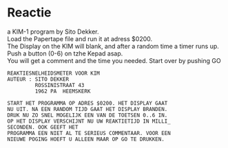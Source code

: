 # Reactie

a KIM-1 program by Sito Dekker.<br>
Load the Papertape file and run it at adress $0200.<br>
The Display on the KIM will blank, and after a random time a timer runs up. Push a button (0-6) on tzhe Kepad asap.<br>
You will get a comment and the time you needed. Start over by pushing GO 


    REAKTIESNELHEIDSMETER VOOR KIM
    AUTEUR : SITO DEKKER
             ROSSINISTRAAT 43
             1962 PA  HEEMSKERK

    START HET PROGRAMMA OP ADRES $0200. HET DISPLAY GAAT 
    NU UIT. NA EEN RANDOM TIJD GAAT HET DISPLAY BRANDEN.
    DRUK NU ZO SNEL MOGELIJK EEN VAN DE TOETSEN 0..6 IN.
    OP HET DISPLAY VERSCHIJNT NU UW REAKTIETIJD IN MILLI_
    SECONDEN. OOK GEEFT HET
    PROGRAMMA EEN NIET AL TE SERIEUS COMMENTAAR. VOOR EEN 
    NIEUWE POGING HOEFT U ALLEEN MAAR OP GO TE DRUKKEN.
